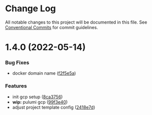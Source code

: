 # Change Log

All notable changes to this project will be documented in this file.
See [Conventional Commits](https://conventionalcommits.org) for commit guidelines.

# 1.4.0 (2022-05-14)


### Bug Fixes

* docker domain name ([f2f5e5a](https://github.com/davidNHK/pomodoro-timer/commit/f2f5e5a1ee1884fb25c11284012be400a77cc3ee))


### Features

* init gcp setup ([8ca3756](https://github.com/davidNHK/pomodoro-timer/commit/8ca3756358af55ae855d4f90419c4209f30c23cf))
* **wip:** pulumi gcp ([99f3e40](https://github.com/davidNHK/pomodoro-timer/commit/99f3e40d18f946dcd4dde4640ed595501b34b483))
* adjust project template config ([2418e7d](https://github.com/davidNHK/pomodoro-timer/commit/2418e7d30e5aa833e1c9b0ecc92739d8680a3114))
